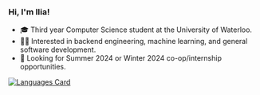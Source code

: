<!-- <img src="https://raw.githubusercontent.com/MartinHeinz/MartinHeinz/master/wave.gif" width="5px">--> 
### Hi, I'm Ilia!

<!--
**Iliaromanov/Iliaromanov** is a ✨ _special_ ✨ repository because its `README.md` (this file) appears on your GitHub profile.

Here are some ideas to get you started:

- 🔭 I’m currently working on ...
- 🌱 I’m currently learning ...
- 👯 I’m looking to collaborate on ...
- 🤔 I’m looking for help with ...
- 💬 Ask me about ...
- 📫 How to reach me: ...
- 😄 Pronouns: ...
- ⚡ Fun fact: ...
-->

- 🎓 Third year Computer Science student at the University of Waterloo.
- 👨‍💻 Interested in backend engineering, machine learning, and general software development.
- 🏢 Looking for Summer 2024 or Winter 2024 co-op/internship opportunities.
<!-- - 😄 Looking for co-op opportunities for Winter 2022 -->

<!--
### Tech Stack 👨‍💻
<img alt="Python" src="https://img.shields.io/badge/python%20-%2314354C.svg?&style=for-the-badge&logo=python&logoColor=white"/> <img alt="Flask" src="https://img.shields.io/badge/flask%20-%23000.svg?&style=for-the-badge&logo=flask&logoColor=white"/> <img alt="FastAPI" src="https://img.shields.io/badge/FastAPI-%2314354C.svg?&style=for-the-badge&logo=FastAPI&logoColor=blue"/> <img alt="Keras" src="https://img.shields.io/badge/Keras%20-%23D00000.svg?&style=for-the-badge&logo=Keras&logoColor=white"/> <img alt="TensorFlow" src="https://img.shields.io/badge/TensorFlow%20-%23FF6F00.svg?&style=for-the-badge&logo=TensorFlow&logoColor=white" /> <img alt="Pandas" src="https://img.shields.io/badge/pandas%20-%23150458.svg?&style=for-the-badge&logo=pandas&logoColor=white" /> <img alt="NumPy" src="https://img.shields.io/badge/numpy%20-%23013243.svg?&style=for-the-badge&logo=numpy&logoColor=white" /> <img alt="OpenCV" src="https://img.shields.io/badge/OpenCV%20-%230769AD.svg?style=for-the-badge&logo=OpenCV&logoColor=white"/> <img alt="JavaScript" src="https://img.shields.io/badge/javascript%20-%23323330.svg?&style=for-the-badge&logo=javascript&logoColor=%23F7DF1E"/> <img alt="jquery" src="https://img.shields.io/badge/jQuery%20-%23121011.svg?&style=for-the-badge&logo=jquery&logoColor=white"/> <img alt="HTML5" src="https://img.shields.io/badge/html5%20-%23E34F26.svg?&style=for-the-badge&logo=html5&logoColor=white"/> <img alt="CSS3" src="https://img.shields.io/badge/css3%20-%23150458.svg?&style=for-the-badge&logo=css3&logoColor=white"/> <img alt="Go" src="https://img.shields.io/badge/Go%20-%230db7ed.svg?&style=for-the-badge&logo=Go&logoColor=white"/> <img alt="C++" src="https://img.shields.io/badge/C%2B%2B-E10098?style=for-the-badge&logo=c%2B%2B&logoColor=white"/> <img alt="C" src="https://img.shields.io/badge/c%20-%23404d59.svg?&style=for-the-badge&logo=c&logoColor=white"/> <img alt="Postgres" src="https://img.shields.io/badge/PostgreSQL%20-%232671E5.svg?&style=for-the-badge&logo=PostgreSQL&logoColor=white"/> <img alt="MongoDB" src ="https://img.shields.io/badge/MongoDB-%234ea94b.svg?&style=for-the-badge&logo=mongodb&logoColor=white"/> <img alt="SQL Server" src="https://img.shields.io/badge/SQL_Server-4A4A55?style=for-the-badge&logo=microsoft-sql-server&logoColor=white"/> <img alt="Docker" src="https://img.shields.io/badge/docker%20-%230db7ed.svg?&style=for-the-badge&logo=docker&logoColor=white"/> <img alt="Git" src="https://img.shields.io/badge/git%20-%23F05033.svg?&style=for-the-badge&logo=git&logoColor=white"/> <img alt="Bash" src="https://img.shields.io/badge/Bash%20-%23121011.svg?&style=for-the-badge&logo=gnu-bash&logoColor=white"/>
-->


<!-- READY TO GO, JUST CODE MORE IN GO TO MAKE IT LOOK BETTER -->
[![Languages Card](<https://github-readme-stats.vercel.app/api/top-langs/?username=Iliaromanov&hide=jupyter notebook,html&layout=compact&custom_title=Top Languages by lines of code>)](https://github.com/reteps?tab=repositories)



<!--
<h3 align="left">Tech Stack:</h3>
<p align="left"> <a href="https://www.python.org" target="_blank"> <img src="https://raw.githubusercontent.com/devicons/devicon/master/icons/python/python-original.svg" alt="python" width="40" height="40"/> </a>  <a href="https://www.djangoproject.com/" target="_blank"> <img src="https://raw.githubusercontent.com/devicons/devicon/9f4f5cdb393299a81125eb5127929ea7bfe42889/icons/django/django-original.svg" alt="django" width="40" height="40"/> </a>  <a href="https://developer.mozilla.org/en-US/docs/Web/JavaScript" target="_blank"> <img src="https://raw.githubusercontent.com/devicons/devicon/master/icons/javascript/javascript-original.svg" alt="javascript" width="40" height="40"/> </a> <a href="https://www.w3schools.com/css/" target="_blank"> <img src="https://raw.githubusercontent.com/devicons/devicon/master/icons/css3/css3-original-wordmark.svg" alt="css3" width="40" height="40"/> </a> <a href="https://www.w3.org/html/" target="_blank"> <img src="https://raw.githubusercontent.com/devicons/devicon/master/icons/html5/html5-original-wordmark.svg" alt="html5" width="40" height="40"/> </a>  <!--<a href="https://www.docker.com/" target="_blank"> <img src="https://raw.githubusercontent.com/devicons/devicon/master/icons/docker/docker-original-wordmark.svg" alt="docker" width="40" height="40"/> </a>  <a href="https://heroku.com" target="_blank"> <img src="https://www.vectorlogo.zone/logos/heroku/heroku-icon.svg" alt="heroku" width="40" height="40"/> </a>    <a href="https://postman.com" target="_blank"> <img src="https://www.vectorlogo.zone/logos/getpostman/getpostman-icon.svg" alt="postman" width="40" height="40"/> </a>  <a href="https://reactjs.org/" target="_blank"> <img src="https://raw.githubusercontent.com/devicons/devicon/master/icons/react/react-original-wordmark.svg" alt="react" width="40" height="40"/> </a> <a href="https://www.sqlite.org/" target="_blank"> <img src="https://www.vectorlogo.zone/logos/sqlite/sqlite-icon.svg" alt="sqlite" width="40" height="40"/> </a> </p>
-->


<!-- Profile views
![](https://komarev.com/ghpvc/?username=Iliaromanov)

https://github.com/CITIZENDOT/CITIZENDOT/tree/master/profile-summary-card-output
<img src="./profile-summary-card-output/nord_dark/1-repos-per-language.svg"> <img src="./profile-summary-card-output/nord_dark/3-stats.svg"> -->

<!--[![](https://github-readme-stats.vercel.app/api?username=Iliaromanov)](https://github.com/anuraghazra/github-readme-stats)-->
<!--<img align="center" src="https://github-readme-stats.vercel.app/api/top-langs/?username=Iliaromanov" />-->

<!-- <p><img align="center" src="https://github-readme-streak-stats.herokuapp.com/?user=iliaromanov&" alt="oscarmild" /></p>
 -->
